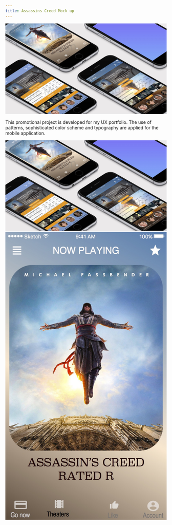 ```yaml
---
title: Assassins Creed Mock up
---
```


![Assassins creed Movie Mock up](assets/img/work/proj-1/img1.jpg)

This promotional project is developed for my UX portfolio.  The use of patterns, sophisticated color scheme and typography are applied for the mobile application.

![Assassins Creed](assets/img/work/proj-1/img1.jpg)
![Assassins Creed](assets/img/work/proj-1/img2.jpg)
